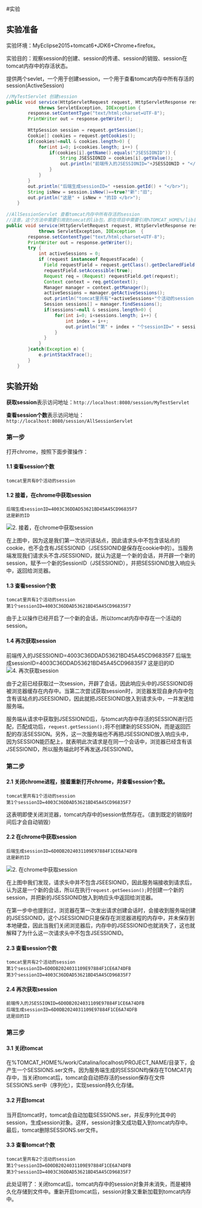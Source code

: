#实验
## 实验准备
实验环境：MyEclipse2015+tomcat6+JDK6+Chrome+firefox。

实验目的：观察session的创建、session的传递、session的销毁、session在tomcat内存中的存活状态。

提供两个sevlet，一个用于创建session，一个用于查看tomcat内存中所有存活的session(ActiveSession)

```Java
//MyTestServlet 创建session
public void service(HttpServletRequest request, HttpServletResponse response)
			throws ServletException, IOException {
		response.setContentType("text/html;charset=UTF-8");
		PrintWriter out = response.getWriter();
		
		HttpSession session = request.getSession();
		Cookie[] cookies = request.getCookies();
		if(cookies!=null & cookies.length>0) {
			for(int i=0; i<cookies.length; i++) {
				if(cookies[i].getName().equals("JSESSIONID")) {
					String JSESSIONID = cookies[i].getValue();
					out.println("前端传入的JSESSIONID="+JSESSIONID + "</br>");
				}
			}
		}
		out.println("后端生成sessionID=" +session.getId() + "</br>");
		String isNew = session.isNew()==true?"新":"旧";
		out.println("这是" + isNew + "的ID </br>");
	}
	
//AllSessionServlet 查看tomcat内存中所有存活的session
//注意，这个方法中需要引用到tomcat的lib包，即在项目中需要引用%TOMCAT_HOME%/lib目录下的所有jar包
public void service(HttpServletRequest request, HttpServletResponse response)
			throws ServletException, IOException  {
		response.setContentType("text/html;charset=UTF-8");
		PrintWriter out = response.getWriter();
		try {
			int activeSessions = 0;
		    if (request instanceof RequestFacade) {
		      Field requestField = request.getClass().getDeclaredField("request");
		      requestField.setAccessible(true);
		      Request req = (Request) requestField.get(request);
		      Context context = req.getContext();
		      Manager manager = context.getManager();
		      activeSessions = manager.getActiveSessions();
		      out.println("tomcat里共有"+activeSessions+"个活动的session </br>" );
		      Session sessions[] = manager.findSessions();
		      if(sessions!=null & sessions.length>0) {
		    	  for(int i=0; i<sessions.length; i++) {
		    		  int index = i++;
		    		  out.println("第" + index + "个sessionID=" + sessions[i].getId() + "</br>");
		    	  }
		      }
		    }
		}catch(Exception e) {
			e.printStackTrace();
		}
	}
```

## 实验开始
**获取session**表示访问地址：`http://localhost:8080/session/MyTestServlet`

**查看session个数**表示访问地址：`http://localhost:8080/session/AllSessionServlet`

### 第一步
打开chrome，按照下面步骤操作：

#### 1.1 查看session个数
```
tomcat里共有0个活动的session
```

#### 1.2 接着，在chrome中获取session
```
后端生成sessionID=4003C36DDAD53621BD45A45CD96835F7
这是新的ID 
```
![2. 接着，在chrome中获取session](http://ww3.sinaimg.cn/mw690/0065Y1avgw1fb545ttqghj30oa07jab5.jpg)

在上图中，因为这是我们第一次访问该站点，因此请求头中不包含该站点的cookie，也不会含有JSESSIONID（JSESSIONID是保存在cookie中的）。当服务端发现我们请求头不含JSESSIONID，就认为这是一个新的会话，并开辟一个新的session，赋予一个新的SessionID（JSESSIONID），并把SESSIONID放入响应头中，返回给浏览器。

#### 1.3 查看session个数
```
tomcat里共有1个活动的session 
第1个sessionID=4003C36DDAD53621BD45A45CD96835F7
```

由于上以操作已经开启了一个新的会话，所以tomcat内存中存在一个活动的session。

#### 1.4 再次获取session
前端传入的JSESSIONID=4003C36DDAD53621BD45A45CD96835F7
后端生成sessionID=4003C36DDAD53621BD45A45CD96835F7
这是旧的ID 
![4. 再次获取session](http://ww3.sinaimg.cn/mw690/0065Y1avgw1fb54g6l1q3j30od07kaba.jpg)

由于之前已经获取过一次session，开辟了会话，因此响应头中的JSESSIONID将被浏览器缓存在内存中。当第二次尝试获取session时，浏览器发现自身内存中包含有该站点的JSEESIONID，因此就把JSEESIONID放入到请求头中，一并发送给服务端。

服务端从请求中获取到JSESSIONID后，与tomcat内存中存活的SESSION进行匹配，匹配成功后，`request.getSession();`将不创建新的SESSION，而是返回匹配的存活SESSION。另外，这一次服务端也不再把JSESSIONID放入响应头中，因为SESSION能匹配上，就表明此次请求是在同一个会话中，浏览器已经含有该JSESSIONID，所以服务端此时不再发送JSESSIONID。

### 第二步 
#### 2.1 关闭chrome进程，接着重新打开chrome，并查看session个数。
```
tomcat里共有1个活动的session 
第1个sessionID=4003C36DDAD53621BD45A45CD96835F7
```
这表明即使关闭浏览器，tomcat内存中的session依然存在。（直到既定的销毁时间后才会自动销毁）

#### 2.2 在chrome中获取session
```
后端生成sessionID=6D0DB2024031109E97884F1CE6A74DFB
这是新的ID
```

![2. 在chrome中获取session](http://ww2.sinaimg.cn/mw690/0065Y1avgw1fb55hx18doj30ot07k75f.jpg)

在上图中我们发现，请求头中并不包含JSEESIONID，因此服务端接收到请求后，认为这是一个新的会话，所以在执行`request.getSeesion();`时创建一个新的session，并把新的JSESSIONID放入到响应头中返回给浏览器。

在第一步中也提到过，浏览器在第一次发出请求创建会话时，会接收到服务端创建的JSESSIONID，这个JSESSIONID只是保存在浏览器进程的内存中，并未保存到本地硬盘，因此当我们关闭浏览器后，内存中的JSESSIONID也就消失了，这也就解释了为什么这一次请求头中不包含JSESSIONID。

#### 2.3 查看session个数
```
tomcat里共有2个活动的session 
第1个sessionID=6D0DB2024031109E97884F1CE6A74DFB
第3个sessionID=4003C36DDAD53621BD45A45CD96835F7
``` 

#### 2.4 再次获取session
```
前端传入的JSESSIONID=6D0DB2024031109E97884F1CE6A74DFB
后端生成sessionID=6D0DB2024031109E97884F1CE6A74DFB
这是旧的ID 
```

### 第三步
#### 3.1 关闭tomcat
在%TOMCAT_HOME%/work/Catalina/localhost/PROJECT_NAME/目录下，会产生一个SESSIONS.ser文件。因为服务端生成的SESSION均保存在TOMCAT内存中，当关闭tomcat后，tomcat会自动把存活的session保存在文件SESSIONS.ser中（序列化），实现session持久化存储。

#### 3.2 开启tomcat
当开启tomcat时，tomcat会自动加载SESSIONS.ser，并反序列化其中的session，生成session对象。这样，session对象又成功载入到tomcat内存中。最后，tomcat删除SESSIONS.ser文件。

#### 3.3 查看tomcat个数
```
tomcat里共有2个活动的session 
第1个sessionID=6D0DB2024031109E97884F1CE6A74DFB
第3个sessionID=4003C36DDAD53621BD45A45CD96835F7
```

此处证明了：关闭tomcat后，tomcat内存中的session对象并未消失，而是被持久化存储到文件中。重新开启tomcat后，session对象又重新加载到tomcat内存中。












